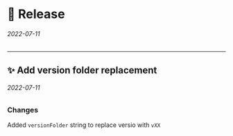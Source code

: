 

# :rocket: Release 
###### 2022-07-11

---

## :sparkles: Add version folder replacement 
###### 2022-07-11

### Changes
<!-- Specify changes you've done in your PR, be as specific as you can! :) -->

Added `versionFolder` string to replace versio with `vXX`


